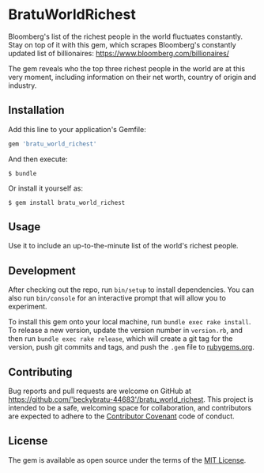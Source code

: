 # BratuWorldRichest

Bloomberg's list of the richest people in the world fluctuates constantly. Stay on top of it with this gem, which scrapes Bloomberg's constantly updated list of billionaires: https://www.bloomberg.com/billionaires/

The gem reveals who the top three richest people in the world are at this very moment, including information on their net worth, country of origin and industry.

## Installation

Add this line to your application's Gemfile:

```ruby
gem 'bratu_world_richest'
```

And then execute:

    $ bundle

Or install it yourself as:

    $ gem install bratu_world_richest

## Usage

Use it to include an up-to-the-minute list of the world's richest people.

## Development

After checking out the repo, run `bin/setup` to install dependencies. You can also run `bin/console` for an interactive prompt that will allow you to experiment.

To install this gem onto your local machine, run `bundle exec rake install`. To release a new version, update the version number in `version.rb`, and then run `bundle exec rake release`, which will create a git tag for the version, push git commits and tags, and push the `.gem` file to [rubygems.org](https://rubygems.org).

## Contributing

Bug reports and pull requests are welcome on GitHub at https://github.com/'beckybratu-44683'/bratu_world_richest. This project is intended to be a safe, welcoming space for collaboration, and contributors are expected to adhere to the [Contributor Covenant](http://contributor-covenant.org) code of conduct.


## License

The gem is available as open source under the terms of the [MIT License](http://opensource.org/licenses/MIT).
